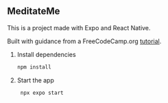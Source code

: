 ## MeditateMe

This is a project made with Expo and React Native.

Built with guidance from a FreeCodeCamp.org [tutorial](https://youtu.be/9UKCv9T_rIo?si=76XLmTTGj3pE2Pn5).

1. Install dependencies

   ```bash
   npm install
   ```

2. Start the app

   ```bash
    npx expo start
   ```
